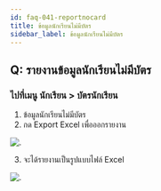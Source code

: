 ```yaml
---
id: faq-041-reportnocard
title: ข้อมูลนักเรียนไม่มีบัตร
sidebar_label: ข้อมูลนักเรียนไม่มีบัตร
---
```


## Q: รายงานข้อมูลนักเรียนไม่มีบัตร

### ไปที่เมนู นักเรียน > บัตรนักเรียน

1.  ข้อมูลนักเรียนไม่มีบัตร
2.  กด Export Excel เพื่อออกรายงาน

![.](/img/manual/faq/42.jpg)

3.  จะได้รายงานเป็นรูปแบบไฟล์ Excel

![.](/img/manual/faq/42_1.jpg)
